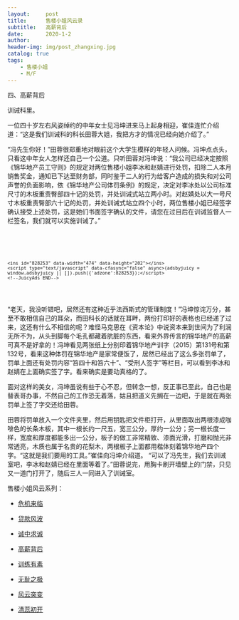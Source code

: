 ```yaml
---
layout:     post
title:      售楼小姐风云录
subtitle:   高薪背后
date:       2020-1-2
author:     
header-img: img/post_zhangxing.jpg
catalog: true
tags:
    - 售楼小姐
    - M/F
---
```



四、高薪背后

 训诫科里。

一位四十岁左右风姿绰约的中年女士见冯坤进来马上起身相迎，崔佳连忙介绍道：“这是我们训诫科的科长田蓉大姐，我把方才的情况已经向她介绍了。”

“冯先生你好！”田蓉很郑重地对眼前这个大学生模样的年轻人问候。冯坤点点头，只看这中年女人怎样还自己一个公道。只听田蓉对冯坤说：“我公司已经决定按照《锦华地产员工守则》的规定对两位售楼小姐李冰和赵婧进行处罚，扣除二人本月销售奖金，通知已下达至财务部，同时鉴于二人的行为给客户造成的损失和对公司声誉的负面影响，依《锦华地产公司体罚条例》的规定，决定对李冰处以公司标准尺寸的木板重责臀部四十记的处罚，并处训诫式站立两小时。对赵婧处以大一号尺寸木板重责臀部六十记的处罚，并处训诫式站立四个小时，两位售楼小姐已经签字确认接受上述处罚，这是她们书面签字确认的文件，请您在过目后在训诫监督人一栏签名，我们就可以实施训诫了。”

<pre><code data-trim>
<!-- JuicyAds v3.1 -->
    <script type="text/javascript" data-cfasync="false" async src="https://poweredby.jads.co/js/jads.js"></script>
    <ins id="828253" data-width="474" data-height="202"></ins>
    <script type="text/javascript" data-cfasync="false" async>(adsbyjuicy = window.adsbyjuicy || []).push({'adzone':828253});</script>
    <!--JuicyAds END-->

 </code></pre>
 

“老天，我没听错吧，居然还有这种近乎法西斯式的管理制度！”冯坤惊诧万分，甚至不敢相信自己的耳朵，而田科长的话就在耳畔，两份打印好的表格也已经递了过来，这还有什么不相信的呢？难怪马克思在《资本论》中说资本来到世间为了利润无所不为，从头到脚每个毛孔都藏着肮脏的东西，看来外界传言的锦华地产的高薪可真不是好拿的！冯坤看见两张纸上分别印着锦华地产训字（2015）第131号和第132号，看来这种体罚在锦华地产是家常便饭了，居然已经出了这么多张罚单了，罚单上面还有处罚内容“笞四十和笞六十”、“受刑人签字”等栏目，可以看到李冰和赵婧在上面确实签了字。看来确实是要动真格的了。

面对这样的美女，冯坤虽说有些于心不忍，但转念一想，反正事已至此，自己也是替表哥办事，不然自己的工作恐无着落，姑且把道义先搁在一边吧，于是就在两张罚单上签了字交还给田蓉。

田蓉将罚单放入一个文件夹里，然后用钥匙把文件柜打开，从里面取出两根漆成咖啡色的长条木板，其中一根长约一尺五，宽三公分，厚约一公分；另一根长度一样，宽度和厚度都能多出一公分，板子的做工非常精致、漆面光滑，打磨和抛光非常透亮，木质也属于名贵的花梨木，两根板子上面都用楷体刻着锦华地产四个字。“这就是我们要用的工具。”崔佳向冯坤介绍道。
 “可以了冯先生，我们去训诫室吧，李冰和赵婧已经在里面等着了。”田蓉说完，用胸卡刷开墙壁上的门禁，只见又一道门打开了，随后三人一同进入了训诫室。



 售楼小姐风云系列：

- [危机来临](http://childinside.club/2020/01/02/%E5%8D%B1%E6%9C%BA%E6%9D%A5%E4%B8%B4/)

- [贷款风波](http://childinside.club/2020/01/02/%E8%B4%B7%E6%AC%BE%E9%A3%8E%E6%B3%A2/)

- [诚中求诚](http://childinside.club/2020/01/02/%E8%AF%9A%E4%B8%AD%E6%B1%82%E8%AF%9A/)

- [高薪背后](http://childinside.club/2020/01/02/%E9%AB%98%E8%96%AA%E8%83%8C%E5%90%8E/)

- [训练有素](http://childinside.club/2020/01/07/%E8%AE%AD%E7%BB%83%E6%9C%89%E7%B4%A0/)

- [无耻之极](http://childinside.club/2020/01/12/%E6%97%A0%E8%80%BB%E4%B9%8B%E6%9E%81/)

- [风云突变](http://childinside.club/2020/01/14/%E9%A3%8E%E4%BA%91%E7%AA%81%E5%8F%98/)

- [清蕊初开](http://childinside.club/2020/01/16/%E6%B8%85%E8%95%8A%E5%88%9D%E5%BC%80/)